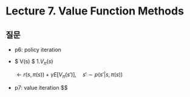 # Lecture 7. Value Function Methods

## 질문
- p6: policy iteration
- $ V(s) $
  1.$V_\pi(s)$

   $\leftarrow r(s,\pi(s))+\gamma E\left[V_\pi(s')\right], \quad s'\sim p(s'|s,\pi(s))$
- p7: value iteration
  $$


